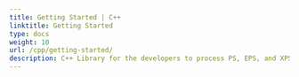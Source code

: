 ```yaml
---
title: Getting Started | C++
linktitle: Getting Started
type: docs
weight: 10
url: /cpp/getting-started/
description: C++ Library for the developers to process PS, EPS, and XPS files. Learn the fundamentals to start working with Aspose.Page API solution for C++.
---
```



